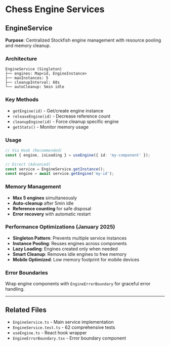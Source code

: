 # Chess Engine Services

## EngineService

**Purpose**: Centralized Stockfish engine management with resource pooling and memory cleanup.

### Architecture
```
EngineService (Singleton)
├── engines: Map<id, EngineInstance>
├── maxInstances: 5
├── cleanupInterval: 60s
└── autoCleanup: 5min idle
```

### Key Methods
- `getEngine(id)` - Get/create engine instance
- `releaseEngine(id)` - Decrease reference count
- `cleanupEngine(id)` - Force cleanup specific engine
- `getStats()` - Monitor memory usage

### Usage
```typescript
// Via Hook (Recommended)
const { engine, isLoading } = useEngine({ id: 'my-component' });

// Direct (Advanced)
const service = EngineService.getInstance();
const engine = await service.getEngine('my-id');
```

### Memory Management
- **Max 5 engines** simultaneously
- **Auto-cleanup** after 5min idle
- **Reference counting** for safe disposal
- **Error recovery** with automatic restart

### Performance Optimizations (January 2025)
- **Singleton Pattern**: Prevents multiple service instances
- **Instance Pooling**: Reuses engines across components
- **Lazy Loading**: Engines created only when needed
- **Smart Cleanup**: Removes idle engines to free memory
- **Mobile Optimized**: Low memory footprint for mobile devices

### Error Boundaries
Wrap engine components with `EngineErrorBoundary` for graceful error handling.

---

## Related Files
- `EngineService.ts` - Main service implementation
- `EngineService.test.ts` - 62 comprehensive tests
- `useEngine.ts` - React hook wrapper
- `EngineErrorBoundary.tsx` - Error boundary component